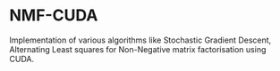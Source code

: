 # NMF-CUDA
Implementation of various algorithms like Stochastic Gradient Descent, Alternating Least squares	 for Non-Negative matrix factorisation using CUDA.

